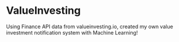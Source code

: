 # ValueInvesting
Using Finance API data from valueinvesting.io, created my own value investment notification system with Machine Learning! 
